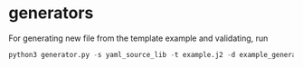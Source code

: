 # generators



For generating new file from the template example and validating, run
```python 
python3 generator.py -s yaml_source_lib -t example.j2 -d example_generated_file.yaml -c circleci
```
